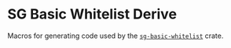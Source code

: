 # SG Basic Whitelist Derive

Macros for generating code used by the [`sg-basic-whitelist`](https://crates.io/crates/sg-basic-whitelist) crate.

